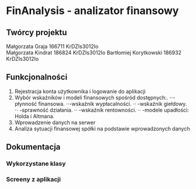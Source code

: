 # FinAnalysis - analizator finansowy

## Twórcy projektu
Małgorzata Graja 166711 KrDZIs3012Io <br>
Małgorzata Kindrat 186824 KrDZIs3012Io
Bartłomiej Korytkowski 186932 KrDZIs3012Io

## Funkcjonalności

1. Rejestracja konta użytkownika i logowanie do aplikacji
2. Wybór wskaźników i modeli finansowych spośród dostępnych:.
⋅⋅- płynność finansowa.
⋅⋅-wskaźnik wypłacalności.
⋅⋅ -wskaźnik giełdowy.
⋅⋅ -sprawność działania.
⋅⋅ -wskaźnik rentowności.
⋅⋅ -modele upadłości: Holda i Altmana.
3. Wprowadzenie danych na serwer
3. Analiza sytuacji finansowej spółki na podstawie wprowadzonych danych

## Dokumentacja 
### Wykorzystane klasy

### Screeny z aplikacji
